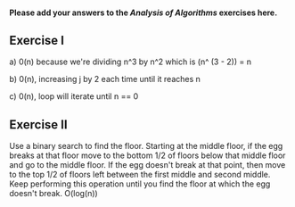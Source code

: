#### Please add your answers to the ***Analysis of  Algorithms*** exercises here.

## Exercise I

a) 0(n) because we're dividing n^3 by n^2 which is (n^ (3 - 2)) = n


b) 0(n), increasing j by 2 each time until it reaches n


c) 0(n), loop will iterate until n == 0

## Exercise II
Use a binary search to find the floor. Starting at the middle floor, if the egg breaks at that floor move to the bottom 1/2 of floors below that middle floor and go to the
middle floor. If the egg doesn't break at that point, then move to the top 1/2 of floors left between the first middle and second middle. Keep performing this operation until
you find the floor at which the egg doesn't break.
O(log(n))